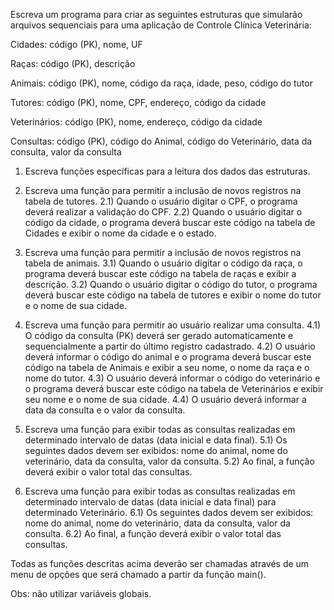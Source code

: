 Escreva um programa para criar as seguintes estruturas que simularão arquivos sequenciais para uma aplicação de Controle Clínica Veterinária:

Cidades: código (PK), nome, UF

Raças: código (PK), descrição

Animais: código (PK), nome, código da raça, idade, peso, código do tutor

Tutores: código (PK), nome, CPF, endereço, código da cidade

Veterinários: código (PK), nome, endereço, código da cidade

Consultas: código (PK), código do Animal, código do Veterinário, data da consulta, valor da consulta


1) Escreva funções específicas para a leitura dos dados das estruturas.

2) Escreva uma função para permitir a inclusão de novos registros na tabela de tutores. 
2.1) Quando o usuário digitar o CPF, o programa deverá realizar a validação do CPF.
2.2) Quando o usuário digitar o código da cidade, o programa deverá buscar este código na tabela de Cidades e exibir o nome da cidade e o estado.

3) Escreva uma função para permitir a inclusão de novos registros na tabela de animais.
3.1) Quando o usuário digitar o código da raça, o programa deverá buscar este código na tabela de raças e exibir a descrição.
3.2) Quando o usuário digitar o código do tutor, o programa deverá buscar este código na tabela de tutores e exibir o nome do tutor e o nome de sua cidade.

4) Escreva uma função para permitir ao usuário realizar uma consulta.
4.1) O código da consulta (PK) deverá ser gerado automaticamente e sequencialmente a partir do último registro cadastrado.
4.2) O usuário deverá informar o código do animal e o programa deverá buscar este código na tabela de Animais e exibir a seu nome, o nome da raça e o nome do tutor.
4.3) O usuário deverá informar o código do veterinário e o programa deverá buscar este código na tabela de Veterinários e exibir seu nome e o nome de sua cidade.
4.4) O usuário deverá informar a data da consulta e o valor da consulta.

5) Escreva uma função para exibir todas as consultas realizadas em determinado intervalo de datas (data inicial e data final).
5.1) Os seguintes dados devem ser exibidos: nome do animal, nome do veterinário, data da consulta, valor da consulta.
5.2) Ao final, a função deverá exibir o valor total das consultas.

6) Escreva uma função para exibir todas as consultas realizadas em determinado intervalo de datas (data inicial e data final) para determinado Veterinário.
6.1) Os seguintes dados devem ser exibidos: nome do animal, nome do veterinário, data da consulta, valor da consulta.
6.2) Ao final, a função deverá exibir o valor total das consultas.

Todas as funções descritas acima deverão ser chamadas através de um menu de opções que será chamado a partir da função main().

Obs: não utilizar variáveis globais.
